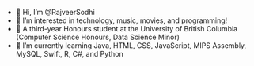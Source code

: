 - 👋 Hi, I’m @RajveerSodhi
- 👀 I’m interested in technology, music, movies, and programming!
- 🏫 A third-year Honours student at the University of British Columbia (Computer Science Honours, Data Science Minor)
- 🌱 I’m currently learning Java, HTML, CSS, JavaScript, MIPS Assembly, MySQL, Swift, R, C#, and Python

<!---
[![Rajveer's GitHub stats](https://github-readme-stats.vercel.app/api?username=rajveersodhi&show_icons=true&theme=transparent&hide_rank=true&include_all_commits=true)](https://github.com/anuraghazra/github-readme-stats)

![Top Langs](https://github-readme-stats.vercel.app/api/top-langs/?username=rajveersodhi)
--->

<!---
RajveerSodhi/RajveerSodhi is a ✨ special ✨ repository because its `README.md` (this file) appears on your GitHub profile.
You can click the Preview link to take a look at your changes.
--->
